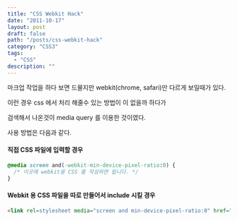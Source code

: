 ```yaml
---
title: "CSS Webkit Hack"
date: "2011-10-17"
layout: post
draft: false
path: "/posts/css-webkit-hack"
category: "CSS3"
tags: 
  - "CSS"
description: ""  
---
```


마크업 작업을 하다 보면 드물지만 webkit(chrome, safari)만 다르게 보일때가 있다.

이런 경우 css 에서 처리 해줄수 있는 방법이 이 없을까 하다가

검색해서 나온것이 media query 를 이용한 것이였다.

사용 방법은 다음과 같다.

#### 직접 CSS 파일에 입력할 경우

```css
@media screen and(-webkit-min-device-pixel-ratio:0) {
  /* 이곳에 webkit용 CSS 를 작성하면 됩니다. */
}
```

#### Webkit 용 CSS 파일을 따로 만들어서 include 시킬 경우

```html
<link rel=stylesheet media="screen and min-device-pixel-ratio:0" href="webkit.css" />
```
